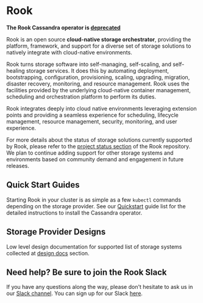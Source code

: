 # Rook

**The Rook Cassandra operator is [deprecated](https://github.com/rook/cassandra#deprecated)**

Rook is an open source **cloud-native storage orchestrator**, providing the platform, framework, and support for a diverse set of storage solutions to natively integrate with cloud-native environments.

Rook turns storage software into self-managing, self-scaling, and self-healing storage services. It does this by automating deployment, bootstrapping, configuration, provisioning, scaling, upgrading, migration, disaster recovery, monitoring, and resource management. Rook uses the facilities provided by the underlying cloud-native container management, scheduling and orchestration platform to perform its duties.

Rook integrates deeply into cloud native environments leveraging extension points and providing a seamless experience for scheduling, lifecycle management, resource management, security, monitoring, and user experience.

For more details about the status of storage solutions currently supported by Rook, please refer to the [project status section](https://github.com/rook/rook/blob/master/README.md#project-status) of the Rook repository.
We plan to continue adding support for other storage systems and environments based on community demand and engagement in future releases.

## Quick Start Guides

Starting Rook in your cluster is as simple as a few `kubectl` commands depending on the storage provider.
See our [Quickstart](quickstart.md) guide list for the detailed instructions to install the Cassandra operator.

## Storage Provider Designs

Low level design documentation for supported list of storage systems collected at [design docs](https://github.com/rook/cassandra/tree/master/design) section.

## Need help? Be sure to join the Rook Slack

If you have any questions along the way, please don't hesitate to ask us in our [Slack channel](https://rook-io.slack.com). You can sign up for our Slack [here](https://slack.rook.io).
